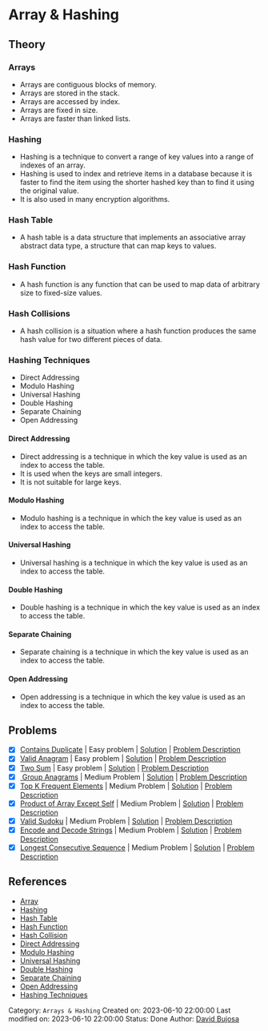 # Array & Hashing

## Theory

### Arrays

- Arrays are contiguous blocks of memory.
- Arrays are stored in the stack.
- Arrays are accessed by index.
- Arrays are fixed in size.
- Arrays are faster than linked lists.

### Hashing

- Hashing is a technique to convert a range of key values into a range of indexes of an array.
- Hashing is used to index and retrieve items in a database because it is faster to find the item using the shorter hashed key than to find it using the original value.
- It is also used in many encryption algorithms.

### Hash Table

- A hash table is a data structure that implements an associative array abstract data type, a structure that can map keys to values.

### Hash Function

- A hash function is any function that can be used to map data of arbitrary size to fixed-size values.

### Hash Collisions

- A hash collision is a situation where a hash function produces the same hash value for two different pieces of data.

### Hashing Techniques

- Direct Addressing
- Modulo Hashing
- Universal Hashing
- Double Hashing
- Separate Chaining
- Open Addressing

#### Direct Addressing

- Direct addressing is a technique in which the key value is used as an index to access the table.
- It is used when the keys are small integers.
- It is not suitable for large keys.

#### Modulo Hashing

- Modulo hashing is a technique in which the key value is used as an index to access the table.

#### Universal Hashing

- Universal hashing is a technique in which the key value is used as an index to access the table.

#### Double Hashing

- Double hashing is a technique in which the key value is used as an index to access the table.

#### Separate Chaining

- Separate chaining is a technique in which the key value is used as an index to access the table.

#### Open Addressing

- Open addressing is a technique in which the key value is used as an index to access the table.

## Problems

- [x] [Contains Duplicate](https://leetcode.com/problems/contains-duplicate/) | Easy problem | [Solution](../../../src/easy/contains_duplicate.rs) | [Problem Description](../../../src/easy/readme.md#217-contains-duplicate)
- [x] [Valid Anagram](https://leetcode.com/problems/valid-anagram/) | Easy problem | [Solution](../../../src/easy/valid_anagram.rs) | [Problem Description](../../../src/easy/readme.md#242-valid-anagram)
- [x] [Two Sum](https://leetcode.com/problems/two-sum/) | Easy problem | [Solution](../../../src/easy/two_sum.rs) | [Problem Description](../../../src/easy/readme.md#1-two-sum)
- [x] [ Group Anagrams](https://leetcode.com/problems/group-anagrams/) | Medium Problem | [Solution](../../../src/medium/group_anagrams.rs) | [Problem Description](../../../src/medium/readme.md#49-group-anagrams)
- [x] [Top K Frequent Elements](https://leetcode.com/problems/top-k-frequent-elements/) | Medium Problem | [Solution](../../../src/medium/top_k_frequent_elements.rs) | [Problem Description](../../../src/medium/readme.md#347-top-k-frequent-elements)
- [x] [Product of Array Except Self](https://leetcode.com/problems/product-of-array-except-self/) | Medium Problem | [Solution](../../../src/medium/product_of_array_except_self.rs) | [Problem Description](../../../src/medium/readme.md#238-product-of-array-except-self)
- [x] [Valid Sudoku](https://leetcode.com/problems/valid-sudoku/) | Medium Problem | [Solution](../../../src/medium/valid_sudoku.rs) | [Problem Description](../../../src/medium/readme.md#36-valid-sudoku)
- [x] [Encode and Decode Strings](https://leetcode.com/problems/encode-and-decode-strings/) | Medium Problem | [Solution](../../../src/medium/encode_and_decode_strings.rs) | [Problem Description](../../../src/medium/readme.md#271-encode-and-decode-strings)
- [x] [Longest Consecutive Sequence](https://leetcode.com/problems/longest-consecutive-sequence/) | Medium Problem | [Solution](../../../src/medium/longest_consecutive_sequence.rs) | [Problem Description](../../../src/medium/readme.md#128-longest-consecutive-sequence)

## References

- [Array](https://en.wikipedia.org/wiki/Array_data_structure)
- [Hashing](https://en.wikipedia.org/wiki/Hash_function)
- [Hash Table](https://en.wikipedia.org/wiki/Hash_table)
- [Hash Function](https://en.wikipedia.org/wiki/Hash_function)
- [Hash Collision](https://en.wikipedia.org/wiki/Hash_collision)
- [Direct Addressing](https://en.wikipedia.org/wiki/Direct_addressing)
- [Modulo Hashing](https://en.wikipedia.org/wiki/Modulo_operation)
- [Universal Hashing](https://en.wikipedia.org/wiki/Universal_hashing)
- [Double Hashing](https://en.wikipedia.org/wiki/Double_hashing)
- [Separate Chaining](https://en.wikipedia.org/wiki/Hash_table#Separate_chaining)
- [Open Addressing](https://en.wikipedia.org/wiki/Open_addressing)
- [Hashing Techniques](https://www.geeksforgeeks.org/hashing-set-1-introduction/)

Category: `Arrays & Hashing`
Created on: 2023-06-10 22:00:00
Last modified on: 2023-06-10 22:00:00
Status: Done
Author: [David Bujosa](https://github.com/bujosa)
